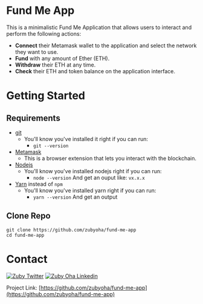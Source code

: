 
# Fund Me App

  <p align="center">

This is a minimalistic Fund Me Application that allows users to interact and perform the following actions:

- **Connect** their Metamask wallet to the application and select the network they want to use.
- **Fund** with any amount of Ether (ETH).
- **Withdraw** their ETH at any time.
- **Check** their ETH and token balance on the application interface.
  </p>


<!-- GETTING STARTED -->
# Getting Started

## Requirements

- [git](https://git-scm.com/book/en/v2/Getting-Started-Installing-Git)
  - You'll know you've installed it right if you can run:
    - `git --version`
- [Metamask](https://metamask.io/)
  - This is a browser extension that lets you interact with the blockchain.
- [Nodejs](https://nodejs.org/en/)
  - You'll know you've installed nodejs right if you can run:
    - `node --version` And get an ouput like: `vx.x.x`
- [Yarn](https://classic.yarnpkg.com/lang/en/docs/install/) instead of `npm`
  - You'll know you've installed yarn right if you can run:
    - `yarn --version` And get an output 

## Clone Repo

```
git clone https://github.com/zubyoha/fund-me-app
cd fund-me-app
```

<!-- CONTACT -->
# Contact
[![Zuby Twitter](https://img.shields.io/badge/Twitter-1DA1F2?style=for-the-badge&logo=twitter&logoColor=white)](https://twitter.com/zubyoha)
[![Zuby Oha Linkedin](https://img.shields.io/badge/LinkedIn-0077B5?style=for-the-badge&logo=linkedin&logoColor=white)](https://www.linkedin.com/in/zubyoha/)


Project Link: [https://github.com/zubyoha/fund-me-app](https://github.com/zubyoha/fund-me-app)



